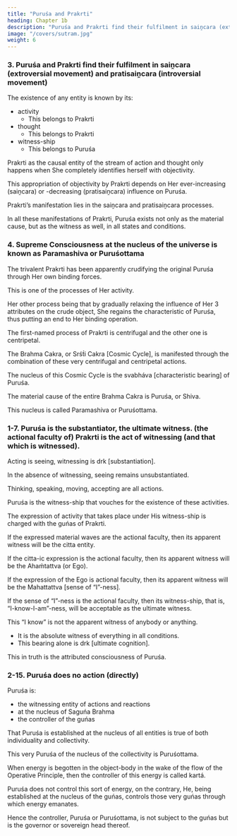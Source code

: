 ```yaml
---
title: "Puruśa and Prakrti"
heading: Chapter 1b
description: "Puruśa and Prakrti find their fulfilment in saiṋcara (extroversial movement) and pratisaiṋcara (introversial movement)"
image: "/covers/sutram.jpg"
weight: 6
---
```



### 3. Puruśa and Prakrti find their fulfilment in saiṋcara (extroversial movement) and pratisaiṋcara (introversial movement)

<!-- 1-3. Tayoh siddhih saiṋcare pratisaiṋcare ca. -->

The existence of any entity is known by its:
- activity
  - This belongs to Prakrti
- thought
  - This belongs to Prakrti
- witness-ship
  - This belongs to Puruśa

<!-- and the other two substantiating factors primarily belong to Prakrti; and so  -->

Prakrti as the causal entity of the stream of action and thought only happens when She completely identifies herself with objectivity.

This appropriation of objectivity by Prakrti depends on Her ever-increasing (saiṋcara) or -decreasing (pratisaiṋcara) influence on Puruśa. 

Prakrti’s manifestation lies in the saiṋcara and pratisaiṋcara processes.

In all these manifestations of Prakrti, Puruśa exists not only as the material cause, but as the witness as well, in all states and conditions.


<!-- 1-4. Paramashivah Puruśottamah vishvasya kendram. -->


### 4. Supreme Consciousness at the nucleus of the universe is known as Paramashiva or Puruśottama

The trivalent Prakrti has been apparently crudifying the original Puruśa through Her own binding forces.

This is one of the processes of Her activity. 

Her other process being that by gradually relaxing the influence of Her 3 attributes on the crude object, She regains the characteristic of Puruśa, thus putting an end to Her binding operation. 

The first-named process of Prakrti is centrifugal and the other one is centripetal.

The Brahma Cakra, or Srśt́i Cakra [Cosmic Cycle], is manifested through the combination of these very centrifugal and centripetal actions. 

The nucleus of this Cosmic Cycle is the svabháva [characteristic bearing] of Puruśa. 

The material cause of the entire Brahma Cakra is Puruśa, or Shiva.

This nucleus is called Paramashiva or Puruśottama.



### 1-7. Puruśa is the substantiator, the ultimate witness. (the actional faculty of) Prakrti is the act of witnessing (and that which is witnessed).

<!-- Drk Puruśah darshanaḿ Shaktishca. -->

Acting is seeing, witnessing is drk [substantiation]. 

In the absence of witnessing, seeing remains unsubstantiated.

Thinking, speaking, moving, accepting are all actions.

Puruśa is the witness-ship that vouches for the existence of these activities.

<!-- , that substantive bearing, is . -->

The expression of activity that takes place under His witness-ship is charged with the guńas of Prakrti.

If the expressed material waves are the actional faculty, then its apparent witness will be the citta entity.

If the citta-ic expression is the actional faculty, then its apparent witness will be the Ahaḿtattva (or Ego).

If the expression of the Ego is actional faculty, then its apparent witness will be the Mahattattva [sense of “I”-ness].

If the sense of “I”-ness is the actional faculty, then its witness-ship, that is, “I-know-I-am”-ness, will be acceptable as the ultimate witness.

This “I know” is not the apparent witness of anybody or anything.
- It is the absolute witness of everything in all conditions.
- This bearing alone is drk [ultimate cognition].

This in truth is the attributed consciousness of Puruśa.


<!-- 1-5. Pravrttimukhii saiṋcarah guńadháráyám. -->

### 2-15. Puruśa does no action (directly)

<!-- Puruśah akartá phalasákśiibhútah bhávakendrasthitah guńayantrákashca. -->

Puruśa is:
- the witnessing entity of actions and reactions
- at the nucleus of Saguńa Brahma
- the controller of the guńas

That Puruśa is established at the nucleus of all entities is true of both individuality and collectivity. 

This very Puruśa of the nucleus of the collectivity is Puruśottama.

When energy is begotten in the object-body in the wake of the flow of the Operative Principle, then the controller of this energy is called kartá. 

Puruśa does not control this sort of energy, on the contrary, He, being established at the nucleus of the guńas, controls those very guńas through which energy emanates. 

Hence the controller, Puruśa or Puruśottama, is not subject to the guńas but is the governor or sovereign head thereof.
